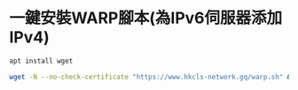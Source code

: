 # 一鍵安裝WARP腳本(為IPv6伺服器添加IPv4)

```bash
apt install wget
```

```bash
wget -N --no-check-certificate "https://www.hkcls-network.gq/warp.sh" && chmod +x warp.sh && ./warp.sh
```
